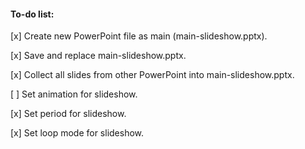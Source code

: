 #### To-do list:

[x] Create new PowerPoint file as main (main-slideshow.pptx).

[x] Save and replace main-slideshow.pptx.

[x] Collect all slides from other PowerPoint into main-slideshow.pptx.

[ ] Set animation for slideshow.

[x] Set period for slideshow.

[x] Set loop mode for slideshow.